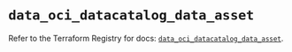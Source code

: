 # `data_oci_datacatalog_data_asset`

Refer to the Terraform Registry for docs: [`data_oci_datacatalog_data_asset`](https://registry.terraform.io/providers/oracle/oci/7.19.0/docs/data-sources/datacatalog_data_asset).
